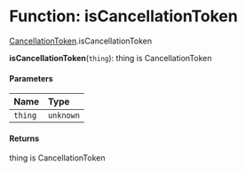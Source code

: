 # Function: isCancellationToken

[CancellationToken](/auto-docs/fixed-layout-editor/modules/CancellationToken.md).isCancellationToken

**isCancellationToken**(`thing`): thing is CancellationToken

#### Parameters

| Name | Type |
| :------ | :------ |
| `thing` | `unknown` |

#### Returns

thing is CancellationToken
